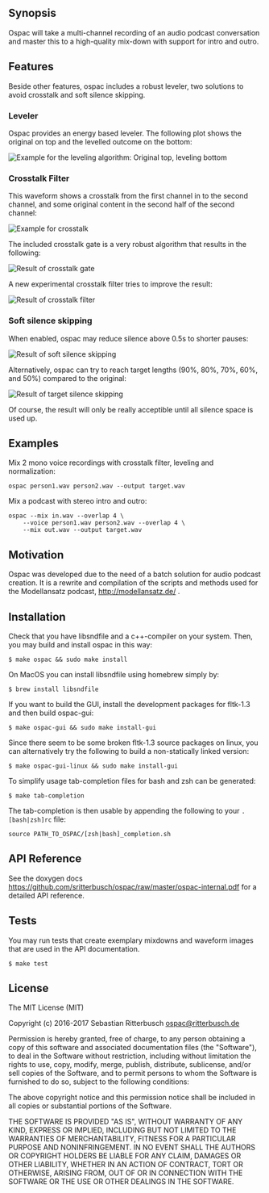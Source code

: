 ## Synopsis

Ospac will take a multi-channel recording of an audio podcast conversation 
and master this to  a high-quality mix-down with support for intro and outro. 

## Features

Beside other features, ospac includes a robust leveler, two solutions to
avoid crosstalk and soft silence skipping.

### Leveler

Ospac provides an energy based leveler. The following plot shows the
original on top and the levelled outcome on the bottom:

![Example for the leveling algorithm: Original top, leveling bottom](https://github.com/sritterbusch/ospac/raw/master/images/leveler-result.png)

### Crosstalk Filter

This waveform shows a crosstalk from the first channel in to the second
channel, and some original content in the second half of the second channel:

![Example for crosstalk](https://github.com/sritterbusch/ospac/raw/master/images/crosstalk-example.png)

The included crosstalk gate is a very robust algorithm that results in the
following:

![Result of crosstalk gate](https://github.com/sritterbusch/ospac/raw/master/images/xgate-result.png)

A new experimental crosstalk filter tries to improve the result:

![Result of crosstalk filter](https://github.com/sritterbusch/ospac/raw/master/images/xfilter-result.png)

### Soft silence skipping

When enabled, ospac may reduce silence above 0.5s to shorter pauses:

![Result of soft silence skipping](https://github.com/sritterbusch/ospac/raw/master/images/skip-result.png)

Alternatively, ospac can try to reach target lengths (90%, 80%, 70%, 60%,
and 50%) compared to the original:

![Result of target silence skipping](https://github.com/sritterbusch/ospac/raw/master/images/skip-target.png)

Of course, the result will only be really acceptible until all silence space is
used up.

## Examples

Mix 2 mono voice recordings with crosstalk filter, leveling and normalization:

	ospac person1.wav person2.wav --output target.wav

Mix a podcast with stereo intro and outro:

 	ospac --mix in.wav --overlap 4 \
		--voice person1.wav person2.wav --overlap 4 \
		--mix out.wav --output target.wav

## Motivation

Ospac was developed due to the need of a batch solution for audio podcast 
creation. It is a rewrite and compilation of the scripts and methods used 
for the Modellansatz podcast, http://modellansatz.de/ .

## Installation

Check that you have libsndfile and a c++-compiler on your system. 
Then, you may build and install ospac in this way:

	$ make ospac && sudo make install

On MacOS you can install libsndfile using homebrew simply by:

	$ brew install libsndfile

If you want to build the GUI, install the development packages for 
fltk-1.3 and then build ospac-gui:

	$ make ospac-gui && sudo make install-gui

Since there seem to be some broken fltk-1.3 source packages on linux, you
can alternatively try the following to build a non-statically linked
version:

	$ make ospac-gui-linux && sudo make install-gui

To simplify usage tab-completion files for bash and zsh can be generated:

	$ make tab-completion

The tab-completion is then usable by appending the following to your
`.[bash|zsh]rc` file:
	
	source PATH_TO_OSPAC/[zsh|bash]_completion.sh


## API Reference

See the doxygen docs 
https://github.com/sritterbusch/ospac/raw/master/ospac-internal.pdf
for a detailed API reference.

## Tests

You may run tests that create exemplary mixdowns and waveform images
that are used in the API documentation.

	$ make test

## License

The MIT License (MIT)

Copyright (c) 2016-2017 Sebastian Ritterbusch <ospac@ritterbusch.de>

Permission is hereby granted, free of charge, to any person obtaining a copy
of this software and associated documentation files (the "Software"), to deal
in the Software without restriction, including without limitation the rights
to use, copy, modify, merge, publish, distribute, sublicense, and/or sell
copies of the Software, and to permit persons to whom the Software is
furnished to do so, subject to the following conditions:

The above copyright notice and this permission notice shall be included in all
copies or substantial portions of the Software.

THE SOFTWARE IS PROVIDED "AS IS", WITHOUT WARRANTY OF ANY KIND, EXPRESS OR
IMPLIED, INCLUDING BUT NOT LIMITED TO THE WARRANTIES OF MERCHANTABILITY,
FITNESS FOR A PARTICULAR PURPOSE AND NONINFRINGEMENT. IN NO EVENT SHALL THE
AUTHORS OR COPYRIGHT HOLDERS BE LIABLE FOR ANY CLAIM, DAMAGES OR OTHER
LIABILITY, WHETHER IN AN ACTION OF CONTRACT, TORT OR OTHERWISE, ARISING FROM,
OUT OF OR IN CONNECTION WITH THE SOFTWARE OR THE USE OR OTHER DEALINGS IN THE
SOFTWARE.
